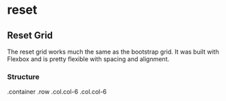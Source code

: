 # reset

## Reset Grid
The reset grid works much the same as the bootstrap grid. It was built with Flexbox and is pretty flexible with spacing and alignment. 

### Structure
.container
    .row
        .col.col-6
        .col.col-6
        
